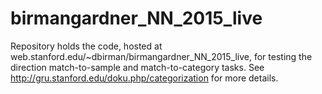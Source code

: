 # birmangardner_NN_2015_live

Repository holds the code, hosted at web.stanford.edu/~dbirman/birmangardner_NN_2015_live, for testing the direction match-to-sample and match-to-category tasks. See http://gru.stanford.edu/doku.php/categorization for more details.

